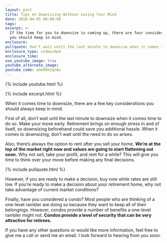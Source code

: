 ```yaml
---
layout: post
title: Tips on Downsizing Without Losing Your Mind
date: 2018-04-05 00:00:00
tags:
excerpt: >-
  If the time for you to downsize is coming up, there are four considerations
  you should keep in mind.
enclosure:
pullquote: Don’t wait until the last minute to downsize when it comes time to do so.
enclosure_type: video/mp4
enclosure_time:
use_youtube_image: true
youtube_alternate_image:
youtube_code: eOeROk5qnAo
---
```

{% include youtube.html %}

{% include excerpt.html %}

When it comes time to downsize, there are a few key considerations you should always keep in mind.&nbsp;

First of all, don’t wait until the last minute to downsize when it comes time to do so. Make your move early. Retirement brings on enough stress in and of itself, so downsizing beforehand could save you additional hassle. When it comes to downsizing, don’t wait until the need to do so arises.&nbsp;

Also, there’s always the option to rent after you sell your home.&nbsp;**We’re at the top of the market right now and values are going to start flattening out soon.**&nbsp;Why not sell, take your profit, and rent for a while? This will give you time to think over your move before making any final decisions.&nbsp;

{% include pullquote.html %}

However, if you are ready to make a decision, buy now while rates are still low. If you’re ready to make a decision about your retirement home, why not take advantage of current market conditions?

Finally, have you considered a condo? Most people who are thinking of a one-level rambler are doing so because they want to keep all of their belongings. However, condos provide a number of benefits a one-level rambler might not.&nbsp;**Condos provide a level of security that can be very attractive for retirees.**&nbsp;

If you have any other questions or would like more information, feel free to give me a call or send me an email. I look forward to hearing from you soon.
